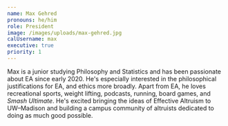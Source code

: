 ```yaml
---
name: Max Gehred
pronouns: he/him
role: President
image: /images/uploads/max-gehred.jpg
calUsername: max
executive: true
priority: 1
---
```

Max is a junior studying Philosophy and Statistics and has been passionate about EA since early 2020. He's especially interested in the philosophical justifications for EA, and ethics more broadly. Apart from EA, he loves recreational sports, weight lifting, podcasts, running, board games, and *Smash Ultimate*. He's excited bringing the ideas of Effective Altruism to UW–Madison and building a campus community of altruists dedicated to doing as much good possible.